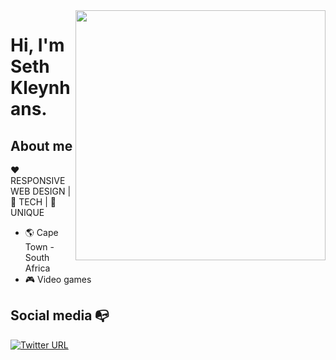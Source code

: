 <img align="right" width="400" height="400" src="https://bestanimations.com/media/coins/781167865gold-coins-animated-gif.gif">

# Hi, I'm Seth Kleynhans.

## About me 

:heart: RESPONSIVE WEB DESIGN | :black_heart: TECH | :blue_heart: UNIQUE

- :earth_americas: Cape Town - South Africa
- :video_game: Video games

## Social media :mailbox_with_no_mail:

[![Twitter URL](https://img.shields.io/twitter/url?color=%230072b1&label=connect&logo=linkedin&logoColor=%230072b1&style=flat-square&url=https%3A%2F%2Fwww.linkedin.com%2Fin%2Falejandro-ramirez-ciceros%2F)](https://www.linkedin.com/in/webdevseth/)

